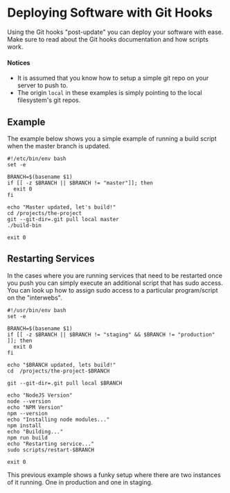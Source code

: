 # Deploying Software with Git Hooks

Using the Git hooks "post-update" you can deploy your software with ease. Make sure to read about the Git hooks documentation and how scripts work. 

#### Notices

 * It is assumed that you know how to setup a simple git repo on your server to push to.
 * The origin `local` in these examples is simply pointing to the local filesystem's git repos.

## Example

The example below shows you a simple example of running a build script when the master branch is updated.

```
#!/etc/bin/env bash
set -e

BRANCH=$(basename $1)
if [[ -z $BRANCH || $BRANCH != "master"]]; then
  exit 0
fi

echo "Master updated, let's build!"
cd /projects/the-project
git --git-dir=.git pull local master
./build-bin

exit 0
```

## Restarting Services

In the cases where you are running services that need to be restarted once you push you can simply execute an additional script that has sudo access. You can look up how to assign sudo access to a particular program/script on the "interwebs".

```
#!/usr/bin/env bash
set -e

BRANCH=$(basename $1)
if [[ -z $BRANCH || $BRANCH != "staging" && $BRANCH != "production" ]]; then
  exit 0
fi

echo "$BRANCH updated, lets build!"
cd  /projects/the-project-$BRANCH

git --git-dir=.git pull local $BRANCH

echo "NodeJS Version"
node --version
echo "NPM Version"
npm --version
echo "Installing node modules..."
npm install
echo "Building..."
npm run build
echo "Restarting service..."
sudo scripts/restart-$BRANCH

exit 0
```

This previous example shows a funky setup where there are two instances of it running. One in production and one in staging.

